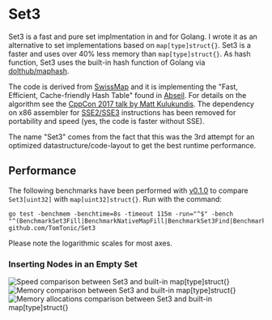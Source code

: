 # Set3

Set3 is a fast and pure set implmentation in and for Golang. I wrote it as an alternative to set implementations based on `map[type]struct{}`. Set3 is a faster and uses over 40% less memory than `map[type]struct{}`. As hash function, Set3 uses the built-in hash function of Golang via [dolthub/maphash](https://github.com/dolthub/maphash).

The code is derived from [SwissMap](https://github.com/dolthub/swiss) and it is implementing the "Fast, Efficient, Cache-friendly Hash Table" found in [Abseil](https://abseil.io/blog/20180927-swisstables). For details on the algorithm see the [CppCon 2017 talk by Matt Kulukundis](https://www.youtube.com/watch?v=ncHmEUmJZf4). The dependency on x86 assembler for [SSE2/SSE3](https://en.wikipedia.org/wiki/Streaming_SIMD_Extensions) instructions has been removed for portability and speed (yes, the code is faster without SSE).

The name "Set3" comes from the fact that this was the 3rd attempt for an optimized datastructure/code-layout to get the best runtime performance.

## Performance

The following benchmarks have been performed with [v0.1.0](https://github.com/TomTonic/Set3/releases/tag/v0.1.0) to compare `Set3[uint32]` with `map[uint32]struct{}`. Run with the command:

```
go test -benchmem -benchtime=8s -timeout 115m -run="^$" -bench "^(BenchmarkSet3Fill|BenchmarkNativeMapFill|BenchmarkSet3Find|BenchmarkNativeMapFind)$" github.com/TomTonic/Set3
```

Please note the logarithmic scales for most axes.

### Inserting Nodes in an Empty Set

![Speed comparison between Set3 and built-in `map[type]struct{}`](https://github.com/user-attachments/assets/46e9c4d1-45b7-4487-b2d3-a220150c5cdc)
![Memory comparison between Set3 and built-in `map[type]struct{}`](https://github.com/user-attachments/assets/8471cbaa-18b6-4197-8687-c03cb03ac6a9)
![Memory allocations comparison between Set3 and built-in `map[type]struct{}`](https://github.com/user-attachments/assets/34af5032-a34e-4385-b7e5-3690262ef427)
